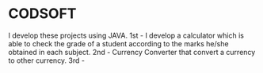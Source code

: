 # CODSOFT
I develop these projects using JAVA.
1st - I develop a calculator which is able to check the grade of a student according to the marks he/she obtained in each subject.
 2nd - Currency Converter that convert a currency to other currency.
 3rd - 
